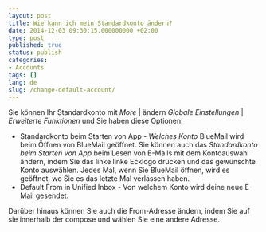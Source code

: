 ```yaml
---
layout: post
title: Wie kann ich mein Standardkonto ändern?
date: 2014-12-03 09:30:15.000000000 +02:00
type: post
published: true
status: publish
categories:
- Accounts
tags: []
lang: de
slug: /change-default-account/
---
```


Sie können Ihr Standardkonto mit *More* \| ändern *Globale Einstellungen* \| *Erweiterte Funktionen* und Sie haben diese Optionen:
* Standardkonto beim Starten von App - *Welches Konto* BlueMail wird beim Öffnen von BlueMail geöffnet. Sie können auch das *Standardkonto beim Starten von App* beim Lesen von E-Mails mit dem Kontoauswahl ändern, indem Sie das linke linke Ecklogo drücken und das gewünschte Konto auswählen. Jedes Mal, wenn Sie BlueMail öffnen, wird es geöffnet, wo Sie es das letzte Mal verlassen haben.
* Default From in Unified Inbox - Von welchem Konto wird deine neue E-Mail gesendet.

Darüber hinaus können Sie auch die From-Adresse ändern, indem Sie auf sie innerhalb der compose und wählen Sie eine andere Adresse.
